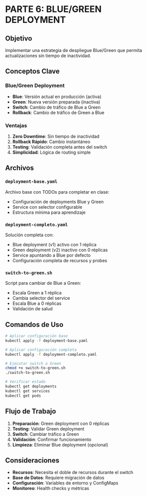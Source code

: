 # PARTE 6: BLUE/GREEN DEPLOYMENT

## Objetivo
Implementar una estrategia de despliegue Blue/Green que permita actualizaciones sin tiempo de inactividad.

## Conceptos Clave

### Blue/Green Deployment
- **Blue**: Versión actual en producción (activa)
- **Green**: Nueva versión preparada (inactiva)
- **Switch**: Cambio de tráfico de Blue a Green
- **Rollback**: Cambio de tráfico de Green a Blue

### Ventajas
1. **Zero Downtime**: Sin tiempo de inactividad
2. **Rollback Rápido**: Cambio instantáneo
3. **Testing**: Validación completa antes del switch
4. **Simplicidad**: Lógica de routing simple

## Archivos

### `deployment-base.yaml`
Archivo base con TODOs para completar en clase:
- Configuración de deployments Blue y Green
- Service con selector configurable
- Estructura mínima para aprendizaje

### `deployment-completo.yaml`
Solución completa con:
- Blue deployment (v1) activo con 1 réplica
- Green deployment (v2) inactivo con 0 réplicas
- Service apuntando a Blue por defecto
- Configuración completa de recursos y probes

### `switch-to-green.sh`
Script para cambiar de Blue a Green:
- Escala Green a 1 réplica
- Cambia selector del service
- Escala Blue a 0 réplicas
- Validación de salud

## Comandos de Uso

```bash
# Aplicar configuración base
kubectl apply -f deployment-base.yaml

# Aplicar configuración completa
kubectl apply -f deployment-completo.yaml

# Ejecutar switch a Green
chmod +x switch-to-green.sh
./switch-to-green.sh

# Verificar estado
kubectl get deployments
kubectl get services
kubectl get pods
```

## Flujo de Trabajo

1. **Preparación**: Green deployment con 0 réplicas
2. **Testing**: Validar Green deployment
3. **Switch**: Cambiar tráfico a Green
4. **Validación**: Confirmar funcionamiento
5. **Limpieza**: Eliminar Blue deployment (opcional)

## Consideraciones

- **Recursos**: Necesita el doble de recursos durante el switch
- **Base de Datos**: Requiere migración de datos
- **Configuración**: Variables de entorno y ConfigMaps
- **Monitoreo**: Health checks y métricas 